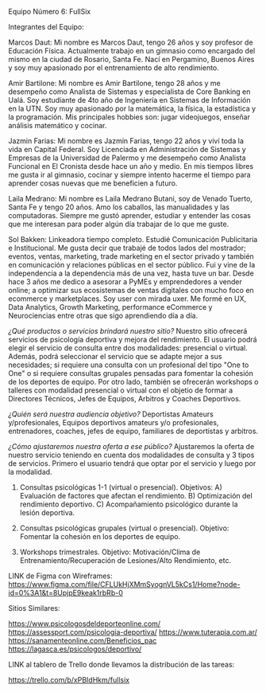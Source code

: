 Equipo Número 6: FullSix

Integrantes del Equipo:

Marcos Daut: 
Mi nombre es Marcos Daut, tengo 26 años y soy profesor de Educación Física. Actualmente trabajo en un gimnasio 
como encargado del mismo en la ciudad de Rosario, Santa Fe. Nací en Pergamino, Buenos Aires y soy muy apasionado
por el entrenamiento de alto rendimiento. 


Amir Bartilone: 
Mi nombre es Amir Bartilone, tengo 28 años y me desempeño como Analista de Sistemas y especialista de Core Banking
en Ualá. Soy estudiante de 4to año de Ingeniería en Sistemas de Información en la UTN. Soy muy apasionado por la
matemática, la física, la estadística y la programación. Mis principales hobbies son: jugar videojuegos, 
enseñar análisis matemático y cocinar.


Jazmin Farias: 
Mi nombre es Jazmín Farias, tengo 22 años y viví toda la vida en Capital Federal. Soy Licenciada en Administración 
de Sistemas y Empresas de la Universidad de Palermo y me desempeño como Analista Funcional en El Cronista desde 
hace un año y medio. En mis tiempos libres me gusta ir al gimnasio, cocinar y siempre intento hacerme el tiempo 
para aprender cosas nuevas que me beneficien a futuro.


Laila Medrano: 
Mi nombre es Laila Medrano Butani, soy de Venado Tuerto, Santa Fe y tengo 20 años. Amo los caballos, las 
manualidades y las computadoras. Siempre me gustó aprender, estudiar y entender las cosas que me interesan 
para poder algún día trabajar de lo que me guste.


Sol Bakken:
Linkeadora tiempo completo. Estudié Comunicación Publicitaria e Institucional. Me gusta decir que trabajé de todos lados
del mostrador; eventos, ventas, marketing, trade marketing en el sector privado y también en comunicación y relaciones públicas
en el sector público. Fui y vine de la independencia a la dependencia más de una vez, hasta tuve un bar. Desde hace 3 años me dedico 
a asesorar a PyMEs y emprendedores a vender online; a optimizar sus ecosistemas de ventas digitales con mucho foco en ecommerce y 
marketplaces. Soy user con mirada uxer. Me formé en UX, Data Analytics, Growth Marketing, performance eCommerce y Neurociencias 
entre otras que sigo aprendiendo día a día. 


*¿Qué productos o servicios brindará nuestro sitio?* 
Nuestro sitio ofrecerá servicios de psicología deportiva y mejora del rendimiento. El usuario podrá elegir el servicio 
de consulta entre dos modalidades: presencial o virtual. Además, podrá seleccionar el servicio que se adapte mejor a 
sus necesidades; si requiere una consulta con un profesional del tipo "One to One" o si requiere consultas grupales 
pensadas para fomentar la cohesión de los deportes de equipo. Por otro lado, también se ofrecerán workshops o talleres 
con modalidad presencial o virtual con el objetio de formar a Directores Técnicos, Jefes de Equipos, Arbitros y Coaches 
Deportivos.

*¿Quién será nuestra audiencia objetivo?* 
Deportistas Amateurs y/profesionales, Equipos deportivos amateurs y/o profesionales, entrenadores, coaches, jefes de 
equipo, familiares de deportistas y arbitros.

*¿Cómo ajustaremos nuestra oferta a ese público?* 
Ajustaremos la oferta de nuestro servicio teniendo en cuenta dos modalidades de consulta y 3 tipos de servicios. 
Primero el usuario tendrá que optar por el servicio y luego por la modalidad. 

1) Consultas psicológicas 1-1 (virtual o presencial). 
Objetivos: 
A) Evaluación de factores que afectan el rendimiento. 
B) Optimización del rendimiento deportivo. 
C) Acompañamiento psicológico durante la lesión deportiva. 

2) Consultas psicológicas grupales (virtual o presencial). 
Objetivo: 
Fomentar la cohesión en los deportes de equipo.

3) Workshops trimestrales.
Objetivo:
Motivación/Clima de Entrenamiento/Recuperación de Lesiones/Alto Rendimiento, etc.


LINK de Figma con Wireframes: https://www.figma.com/file/CFLUkHjXMmSyognVL5kCs1/Home?node-id=0%3A1&t=8UpjpE9keak1rbRb-0 


Sitios Similares: 

https://www.psicologosdeldeporteonline.com/ 
https://assessport.com/psicologia-deportiva/ 
https://www.tuterapia.com.ar/ 
https://sanamenteonline.com/Beneficios_pac 
https://lagasca.es/psicologos/deportivo/ 


LINK al tablero de Trello donde llevamos la distribución de las tareas:

https://trello.com/b/xPBIdHkm/fullsix
